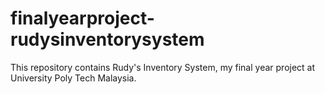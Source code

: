 # finalyearproject-rudysinventorysystem
This repository contains Rudy's Inventory System, my final year project at University Poly Tech Malaysia. 
